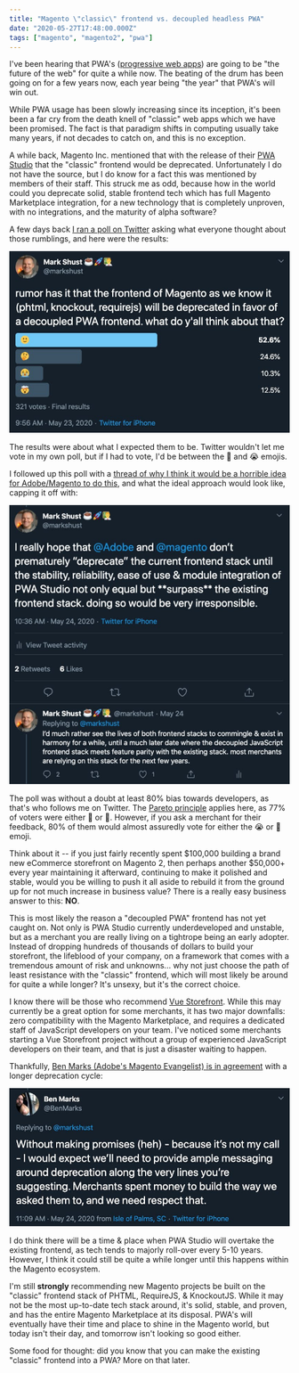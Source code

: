```yaml
---
title: "Magento \"classic\" frontend vs. decoupled headless PWA"
date: "2020-05-27T17:48:00.000Z"
tags: ["magento", "magento2", "pwa"]
---
```


I've been hearing that PWA's ([progressive web apps](https://en.wikipedia.org/wiki/Progressive_web_application)) are going to be "the future of the web" for quite a while now. The beating of the drum has been going on for a few years now, each year being "the year" that PWA's will win out.

While PWA usage has been slowly increasing since its inception, it's been been a far cry from the death knell of "classic" web apps which we have been promised. The fact is that paradigm shifts in computing usually take many years, if not decades to catch on, and this is no exception.

A while back, Magento Inc. mentioned that with the release of their [PWA Studio](https://magento.github.io/pwa-studio/) that the "classic" frontend would be deprecated. Unfortunately I do not have the source, but I do know for a fact this was mentioned by members of their staff. This struck me as odd, because how in the world could you deprecate solid, stable frontend tech which has full Magento Marketplace integration, for a new technology that is completely unproven, with no integrations, and the maturity of alpha software?

A few days back [I ran a poll on Twitter](https://twitter.com/markshust/status/1264193378960519169) asking what everyone thought about those rumblings, and here were the results:

![Classic vs PWA poll](tweet-poll.jpg)

The results were about what I expected them to be. Twitter wouldn't let me vote in my own poll, but if I had to vote, I'd be between the 🤔 and 😭 emojis.

I followed up this poll with a [thread of why I think it would be a horrible idea for Adobe/Magento to do this](https://twitter.com/markshust/status/1264559797313122305), and what the ideal approach would look like, capping it off with:

![Poll thread](tweet-thread.jpg)

The poll was without a doubt at least 80% bias towards developers, as that's who follows me on Twitter. The [Pareto principle](https://en.wikipedia.org/wiki/Pareto_principle) applies here, as 77% of voters were either 🙂 or 🤔. However, if you ask a merchant for their feedback, 80% of them would almost assuredly vote for either the 😭 or 🤯 emoji.

Think about it -- if you just fairly recently spent $100,000 building a brand new eCommerce storefront on Magento 2, then perhaps another $50,000+ every year maintaining it afterward, continuing to make it polished and stable, would you be willing to push it all aside to rebuild it from the ground up for not much increase in business value? There is a really easy business answer to this: **NO**.

This is most likely the reason a "decoupled PWA" frontend has not yet caught on. Not only is PWA Studio currently underdeveloped and unstable, but as a merchant you are really living on a tightrope being an early adopter. Instead of dropping hundreds of thousands of dollars to build your storefront, the lifeblood of your company, on a framework that comes with a tremendous amount of risk and unknowns... why not just choose the path of least resistance with the "classic" frontend, which will most likely be around for quite a while longer? It's unsexy, but it's the correct choice.

I know there will be those who recommend [Vue Storefront](https://www.vuestorefront.io/). While this may currently be a great option for some merchants, it has two major downfalls: zero compatibility with the Magento Marketplace, and requires a dedicated staff of JavaScript developers on your team. I've noticed some merchants starting a Vue Storefront project without a group of experienced JavaScript developers on their team, and that is just a disaster waiting to happen.

Thankfully, [Ben Marks (Adobe's Magento Evangelist) is in agreement](https://twitter.com/BenMarks/status/1264574294451015680) with a longer deprecation cycle:

![Ben Marks tweet](tweet-reply.jpg)

I do think there will be a time & place when PWA Studio will overtake the existing frontend, as tech tends to majorly roll-over every 5-10 years. However, I think it could still be quite a while longer until this happens within the Magento ecosystem.

I'm still **strongly** recommending new Magento projects be built on the "classic" frontend stack of PHTML, RequireJS, & KnockoutJS. While it may not be the most up-to-date tech stack around, it's solid, stable, and proven, and has the entire Magento Marketplace at its disposal. PWA's will eventually have their time and place to shine in the Magento world, but today isn't their day, and tomorrow isn't looking so good either.

Some food for thought: did you know that you can make the existing "classic" frontend into a PWA? More on that later.
